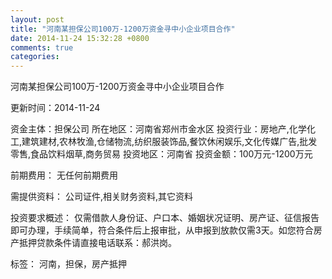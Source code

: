 ```yaml
---
layout: post
title: "河南某担保公司100万-1200万资金寻中小企业项目合作"
date: 2014-11-24 15:32:28 +0800
comments: true
categories: 
---
```

河南某担保公司100万-1200万资金寻中小企业项目合作



更新时间：2014-11-24

资金主体：担保公司
所在地区：河南省郑州市金水区
投资行业：房地产,化学化工,建筑建材,农林牧渔,仓储物流,纺织服装饰品,餐饮休闲娱乐,文化传媒广告,批发零售,食品饮料烟草,商务贸易
投资地区：河南省
投资金额：100万元-1200万元

前期费用：
无任何前期费用

需提供资料：
公司证件,相关财务资料,其它资料

投资要求概述：
仅需借款人身份证、户口本、婚姻状况证明、房产证、征信报告即可办理，手续简单，符合条件后上报审批，从申报到放款仅需3天。如您符合房产抵押贷款条件请直接电话联系：郝洪岗。

标签：
河南，担保，房产抵押

